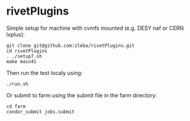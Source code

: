 # rivetPlugins

Simple setup for machine with cvmfs mounted (e.g. DESY naf or CERN lxplus):
```
git clone git@github.com:zleba/rivetPlugins.git
cd rivetPlugins
. ./setup7.sh
make main41 
```

Then run the test localy using:
```
./run.sh
```
Or submit to farm using the submit file in the farm directory:
```
cd farm
condor_submit jobs.submit
```
